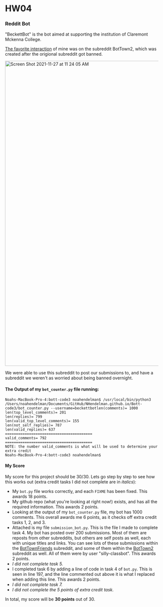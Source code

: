 # HW04
### Reddit Bot
"BeckettBot" is the bot aimed at supporting the institution of Claremont Mckenna College.

[The favorite interaction](https://www.reddit.com/r/BotTown2/comments/r0yi9l/main_discussion_thread/) of mine was on the subreddit BotTown2, which was created after the origional subreddit got banned.

<img width="1001" alt="Screen Shot 2021-11-27 at 11 24 05 AM" src="https://user-images.githubusercontent.com/89824785/143720345-fda3eb4e-1167-47b7-9941-08a81d35858c.png">

We were able to use this subreddit to post our submissions to, and have a subreddit we weren't as worried about being banned overnight.

#### The Output of my `bot_counter.py` file running:

```
Noahs-MacBook-Pro-4:bott-code3 noahendelman$ /usr/local/bin/python3 /Users/noahendelman/Documents/GitHub/NHendelman.github.io/Bott-code3/bot_counter.py --username=beckettbotlen(comments)= 1000
len(top_level_comments)= 201
len(replies)= 799
len(valid_top_level_comments)= 155
len(not_self_replies)= 787
len(valid_replies)= 637
========================================
valid_comments= 792
========================================
NOTE: the number valid_comments is what will be used to determine your extra credit
Noahs-MacBook-Pro-4:bott-code3 noahendelman$ 
```

#### My Score

My score for this project should be 30/30. Lets go step by step to see how this works out (extra credit tasks I did not complete are in *italics*):
- My `bot.py` file works correctly, and each `FIXME` has been fixed. This awards 18 points.
- My github repo (what you're looking at right now!) exists, and has all the required information. This awards 2 points.
- Looking at the output of my `bot_counter.py` file, my bot has 1000 comments. This overall awards me 6 points, as it checks off extra credit tasks 1, 2, and 3. 
- Attached is my file `submission_bot.py`. This is the file I made to complete task 4. My bot has posted over 200 submissions. Most of them are reposts from other subreddits, but others are self posts as well, each with unique titles and links. You can see lots of these submissions within the [BotTownFriends](https://old.reddit.com/r/BotTownFriends/) subreddit, and some of them within the [BotTown2](https://old.reddit.com/r/BotTown2/) subreddit as well. All of them were by user "silly-classbot". This awards 2 points.
- *I did not complete task 5.*
- I completed task 6 by adding a line of code in task 4 of `bot.py`. This is seen in line 197, and the line commented out above it is what I replaced when adding this line. This awards 2 points.
- *I did not complete task 7.*
- *I did not complete the 5 points of extra credit task.*

In total, my score will be **30 points** out of 30.

